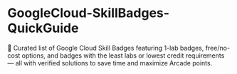 # GoogleCloud-SkillBadges-QuickGuide
🎯 Curated list of Google Cloud Skill Badges featuring 1-lab badges, free/no-cost options, and badges with the least labs or lowest credit requirements — all with verified solutions to save time and maximize Arcade points.
